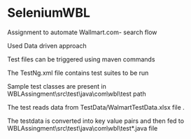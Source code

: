 # SeleniumWBL
Assignment to automate Wallmart.com- search flow

Used Data driven approach

Test files can be triggered using maven commands

The TestNg.xml file contains test suites to be run 

Sample test classes are present in WBLAssingment\src\test\java\com\wbl\test path

The test reads data from TestData/WalmartTestData.xlsx file .

The testdata is converted into key value pairs and then fed to WBLAssingment\src\test\java\com\wbl\test\*.java  file
